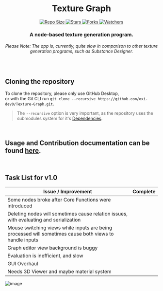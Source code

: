 <h1 align="center"> Texture Graph </h2>
<p align="center">
    <a href="#">
        <img src="https://img.shields.io/github/repo-size/oxi-dev0/Texture-Graph" alt="Repo Size">
    </a>
    <a href="#">
        <img src="https://img.shields.io/github/stars/oxi-dev0/Texture-Graph" alt="Stars">
    </a>
    <a href="#">
        <img src="https://img.shields.io/github/forks/oxi-dev0/Texture-Graph" alt="Forks">
    </a>
    <a href="#">
        <img src="https://img.shields.io/github/watchers/oxi-dev0/Texture-Graph" alt="Watchers">
    </a>
</p>

<h3 align="center"> A node-based texture generation program. </h3>
<h6 align="center"> Please Note: The app is, currently, quite slow in comparison to other texture generation programs, such as Substance Designer. </h6>
<br>

## Cloning the repository
To clone the repository, please only use GitHub Desktop,  
or with the Git CLI run `git clone --recursive https://github.com/oxi-dev0/Texture-Graph.git`.  
> The `--recursive` option is very important, as the repository uses the submodules system for it's [Dependencies](https://github.com/oxi-dev0/Texture-Graph/wiki/Dependencies).

<br>

## Usage and Contribution documentation can be found [here](https://github.com/oxi-dev0/Texture-Graph/wiki).

<br>

## Task List for v1.0
| Issue / Improvement | Complete |
| --- | --- |
| Some nodes broke after Core Functions were introduced | |
| Deleting nodes will sometimes cause relation issues, with evaluating and serialization | |
| Mouse switching views while inputs are being processed will sometimes cause both views to handle inputs | |
| Graph editor view background is buggy | |
| Evaluation is inefficient, and slow | |
| GUI Overhaul | |
| Needs 3D Viewer and maybe material system | |

![image](https://user-images.githubusercontent.com/33568643/174427714-5e855101-8380-416b-b326-6bdef5ac5434.png)
